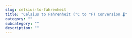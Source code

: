 ```yaml
---
slug: celsius-to-fahrenheit
title: "Celsius to Fahrenheit (°C to °F) Conversion 🌡"
category: ""
subcategory: ""
description: ""
---
```



